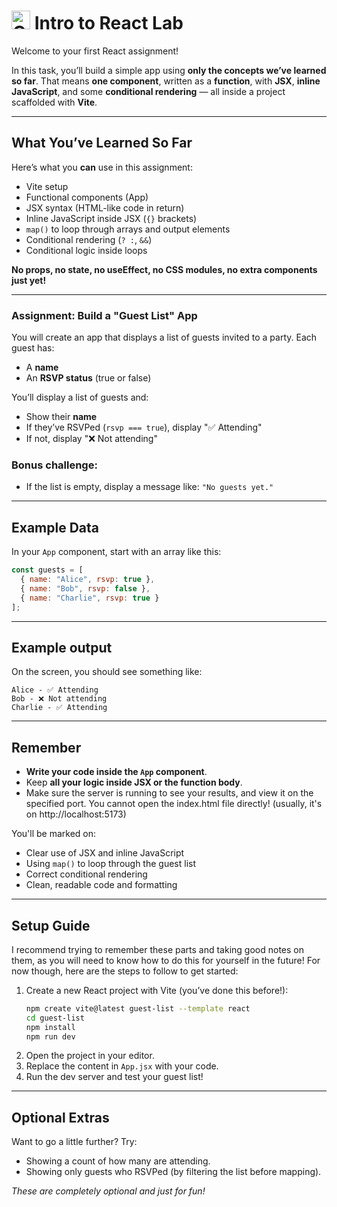 # <img src="https://pages.git.generalassemb.ly/modular-curriculum-all-courses/universal-resources-internal/static/v2/assets/hero-logo.png" alt="General Assembly Logo" width="30"> Intro to React Lab

Welcome to your first React assignment! 

In this task, you’ll build a simple app using **only the concepts we’ve learned so far**. That means **one component**, written as a **function**, with **JSX**, **inline JavaScript**, and some **conditional rendering** — all inside a project scaffolded with **Vite**.

---

## What You’ve Learned So Far

Here’s what you **can** use in this assignment:
- Vite setup
- Functional components (App)
- JSX syntax (HTML-like code in return)
- Inline JavaScript inside JSX (`{}` brackets)
- `map()` to loop through arrays and output elements
- Conditional rendering (`? :`, `&&`)
- Conditional logic inside loops

**No props, no state, no useEffect, no CSS modules, no extra components just yet!**

---

### Assignment: Build a **"Guest List" App**

You will create an app that displays a list of guests invited to a party. Each guest has:
- A **name**
- An **RSVP status** (true or false)

You’ll display a list of guests and:
- Show their **name**
- If they’ve RSVPed (`rsvp === true`), display "✅ Attending"
- If not, display "❌ Not attending"

### Bonus challenge:
- If the list is empty, display a message like: `"No guests yet."`

---

## Example Data

In your `App` component, start with an array like this:

```js
const guests = [
  { name: "Alice", rsvp: true },
  { name: "Bob", rsvp: false },
  { name: "Charlie", rsvp: true }
];
```

---

## Example output

On the screen, you should see something like:

```
Alice - ✅ Attending  
Bob - ❌ Not attending  
Charlie - ✅ Attending
```

---

## Remember

- **Write your code inside the `App` component**.
- Keep **all your logic inside JSX or the function body**.
- Make sure the server is running to see your results, and view it on the specified port. You cannot open the index.html file directly! (usually, it's on http://localhost:5173)

You'll be marked on:
- Clear use of JSX and inline JavaScript
- Using `map()` to loop through the guest list
- Correct conditional rendering
- Clean, readable code and formatting

---

## Setup Guide

I recommend trying to remember these parts and taking good notes on them, as you will need to know how to do this for yourself in the future! For now though, here are the steps to follow to get started:

1. Create a new React project with Vite (you’ve done this before!):
   ```bash
   npm create vite@latest guest-list --template react
   cd guest-list
   npm install
   npm run dev
   ```
2. Open the project in your editor.
3. Replace the content in `App.jsx` with your code.
4. Run the dev server and test your guest list!

---

## Optional Extras

Want to go a little further? Try:
- Showing a count of how many are attending.
- Showing only guests who RSVPed (by filtering the list before mapping).

*These are completely optional and just for fun!*